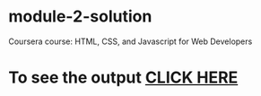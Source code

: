 # module-2-solution

Coursera course: HTML, CSS, and Javascript for Web Developers

# To see the output [CLICK HERE](https://github.com/Karan284253/module-2-solutionindex.html)
